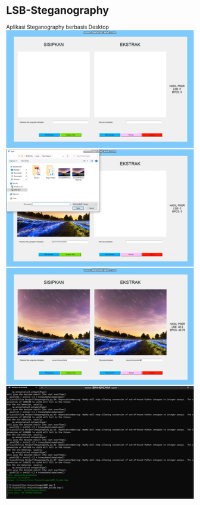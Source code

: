 # LSB-Steganography
Aplikasi Steganography berbasis Desktop
![image description](https://github.com/Tektek9/LSB-Steganography/blob/main/1.png)
![image description](https://github.com/Tektek9/LSB-Steganography/blob/main/2.png)
![image description](https://github.com/Tektek9/LSB-Steganography/blob/main/3.png)
![image description](https://github.com/Tektek9/LSB-Steganography/blob/main/4.png)